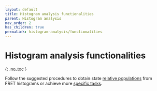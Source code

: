 ```yaml
---
layout: default
title: Histogram analysis functionalities
parent: Histogram analysis
nav_order: 2
has_children: true
permalink: histogram-analysis/functionalities
---
```


# Histogram analysis functionalities
{: .no_toc }

Follow the suggested procedures to obtain state <u>relative populations</u> from FRET histograms or achieve more <u>specific tasks</u>.